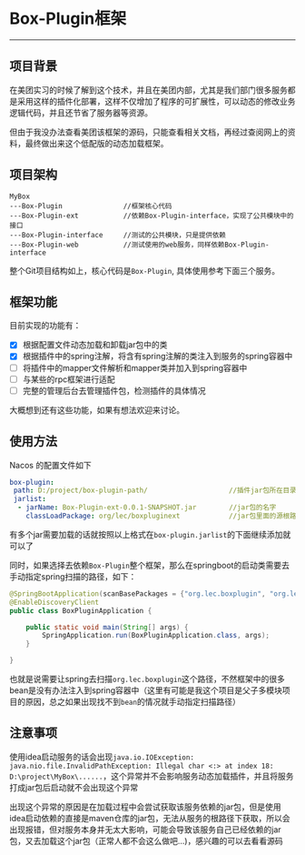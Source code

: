 # Box-Plugin框架
***

## 项目背景

在美团实习的时候了解到这个技术，并且在美团内部，尤其是我们部门很多服务都是采用这样的插件化部署，这样不仅增加了程序的可扩展性，可以动态的修改业务逻辑代码，并且还节省了服务器等资源。

但由于我没办法查看美团该框架的源码，只能查看相关文档，再经过查阅网上的资料，最终做出来这个低配版的动态加载框架。


## 项目架构
```angular2html
MyBox
---Box-Plugin               //框架核心代码
---Box-Plugin-ext           //依赖Box-Plugin-interface，实现了公共模块中的接口
---Box-Plugin-interface     //测试的公共模块，只是提供依赖
---Box-Plugin-web           //测试使用的web服务，同样依赖Box-Plugin-interface
```

整个Git项目结构如上，核心代码是`Box-Plugin`, 具体使用参考下面三个服务。

## 框架功能

目前实现的功能有：

- [x] 根据配置文件动态加载和卸载jar包中的类
- [x] 根据插件中的spring注解，将含有spring注解的类注入到服务的spring容器中
- [ ] 将插件中的mapper文件解析和mapper类并加入到spring容器中
- [ ] 与某些的rpc框架进行适配
- [ ] 完整的管理后台去管理插件包，检测插件的具体情况

大概想到还有这些功能，如果有想法欢迎来讨论。

## 使用方法

Nacos 的配置文件如下
```yaml
box-plugin: 
 path: D:/project/box-plugin-path/                    //插件jar包所在目录，所有插件jar包需要放在一个目录下
 jarlist: 
  - jarName: Box-Plugin-ext-0.0.1-SNAPSHOT.jar        //jar包的名字
    classLoadPackage: org/lec/boxpluginext            //jar包里面的源根路径
```

有多个jar需要加载的话就按照以上格式在`box-plugin.jarlist`的下面继续添加就可以了

同时，如果选择去依赖`Box-Plugin`整个框架，那么在springboot的启动类需要去手动指定spring扫描的路径，如下：
```java
@SpringBootApplication(scanBasePackages = {"org.lec.boxplugin", "org.lec.boxpluginweb"})
@EnableDiscoveryClient
public class BoxPluginApplication {

    public static void main(String[] args) {
        SpringApplication.run(BoxPluginApplication.class, args);
    }

}
```
也就是说需要让spring去扫描`org.lec.boxplugin`这个路径，不然框架中的很多bean是没有办法注入到spring容器中（这里有可能是我这个项目是父子多模块项目的原因，总之如果出现找不到`bean`的情况就手动指定扫描路径）

## 注意事项 

使用idea启动服务的话会出现`java.io.IOException: java.nio.file.InvalidPathException: Illegal char <:> at index 18: D:\project\MyBox\......`，这个异常并不会影响服务动态加载插件，并且将服务打成jar包后启动就不会出现这个异常

出现这个异常的原因是在加载过程中会尝试获取该服务依赖的jar包，但是使用idea启动依赖的直接是maven仓库的jar包，无法从服务的根路径下获取，所以会出现报错，但对服务本身并无太大影响，可能会导致该服务自己已经依赖的jar包，又去加载这个jar包（正常人都不会这么做吧...)，感兴趣的可以去看看源码
